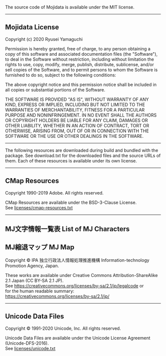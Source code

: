The source code of Mojidata is available under the MIT license.

---

## Mojidata License

Copyright (c) 2020 Ryusei Yamaguchi

Permission is hereby granted, free of charge, to any person obtaining a copy
of this software and associated documentation files (the "Software"), to deal
in the Software without restriction, including without limitation the rights
to use, copy, modify, merge, publish, distribute, sublicense, and/or sell
copies of the Software, and to permit persons to whom the Software is
furnished to do so, subject to the following conditions:

The above copyright notice and this permission notice shall be included in all
copies or substantial portions of the Software.

THE SOFTWARE IS PROVIDED "AS IS", WITHOUT WARRANTY OF ANY KIND, EXPRESS OR
IMPLIED, INCLUDING BUT NOT LIMITED TO THE WARRANTIES OF MERCHANTABILITY,
FITNESS FOR A PARTICULAR PURPOSE AND NONINFRINGEMENT. IN NO EVENT SHALL THE
AUTHORS OR COPYRIGHT HOLDERS BE LIABLE FOR ANY CLAIM, DAMAGES OR OTHER
LIABILITY, WHETHER IN AN ACTION OF CONTRACT, TORT OR OTHERWISE, ARISING FROM,
OUT OF OR IN CONNECTION WITH THE SOFTWARE OR THE USE OR OTHER DEALINGS IN THE
SOFTWARE.

---

The following resources are downloaded during build and bundled with the
package. See download.txt for the downloaded files and the source URLs of them.
Each of these resources is available under its own license.

---

## CMap Resources

Copyright 1990-2019 Adobe. All rights reserved.

CMap Resources are available under the BSD-3-Clause License.<br>
See [licenses/cmap-resources.txt](licenses/cmap-resources.txt)

---

## MJ文字情報一覧表 List of MJ Characters
## MJ縮退マップ MJ Map

Copyright © IPA 独立行政法人情報処理推進機構 Information-technology Promotion Agency, Japan.

These works are available under Creative Commons Attribution-ShareAlike 2.1 Japan (CC BY-SA 2.1 JP).<br>
See https://creativecommons.org/licenses/by-sa/2.1/jp/legalcode or<br>
for the human readable summary: https://creativecommons.org/licenses/by-sa/2.1/jp/

---

## Unicode Data Files

Copyright © 1991-2020 Unicode, Inc. All rights reserved.

Unicode Data Files are available under the Unicode License Agreement (Unicode-DFS-2016).<br>
See [licenses/unicode.txt](licenses/unicode.txt)
